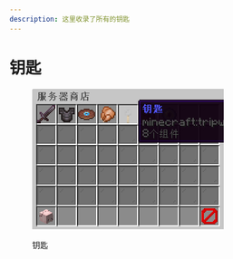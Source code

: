 ```yaml
---
description: 这里收录了所有的钥匙
---
```


# 钥匙

<figure><img src="../../.gitbook/assets/image (92).png" alt=""><figcaption><p>钥匙</p></figcaption></figure>
